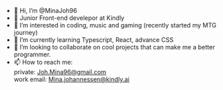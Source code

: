 - 👋 Hi, I’m @MinaJoh96
- 💼 Junior Front-end develepor at Kindly
- 👀 I’m interested in coding, music and gaming (recently started my MTG journey)
- 🌱 I’m currently learning Typescript, React, advance CSS
- 💞️ I’m looking to collaborate on cool projects that can make me a better programmer.
- 📫 How to reach me:
<br/>private: Joh.Mina96@gmail.com 
<br/>work email: Mina.johannessen@kindly.ai

<!---
MinaJoh96/MinaJoh96 is a ✨ special ✨ repository because its `README.md` (this file) appears on your GitHub profile.
You can click the Preview link to take a look at your changes.
--->
